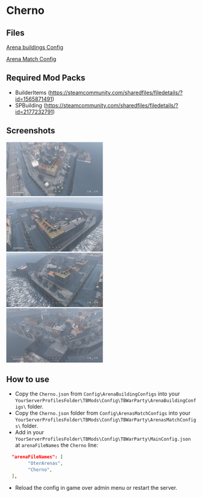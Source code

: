 # Cherno

## Files

<a href="./ArenaBuildingConfig/Cherno.json" download>Arena buildings Config</a>

<a href="./ArenaMatchConfig/Cherno.json" download>Arena Match Config</a>

## Required Mod Packs 
- BuilderItems (https://steamcommunity.com/sharedfiles/filedetails/?id=1565871491)
- SPBuilding (https://steamcommunity.com/sharedfiles/filedetails/?id=2177232791)

## Screenshots

<img src="./images/cherno1.jpg" alt="Cherno" width="256"/>
<img src="./images/cherno2.jpg" alt="Cherno" width="256"/>
<img src="./images/cherno3.jpg" alt="Cherno" width="256"/>
<img src="./images/cherno4.jpg" alt="Cherno" width="256"/>

## How to use
- Copy the `Cherno.json` from `Config\ArenaBuildingConfigs` into your `YourServerProfilesFolder\TBMods\Config\TBWarParty\ArenaBuildingConfigs\` folder.
- Copy the `Cherno.json` folder from `Config\ArenasMatchConfigs` into your `YourServerProfilesFolder\TBMods\Config\TBWarParty\ArenasMatchConfigs\` folder.
- Add in your `YourServerProfilesFolder\TBMods\Config\TBWarParty\MainConfig.json` at `arenaFileNames` the `Cherno` line:
```json
  "arenaFileNames": [
        "OterArenas",
        "Cherno",
  ],
```
- Reload the config in game over admin menu or restart the server.